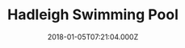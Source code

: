 ---
date: 2018-01-05T07:21:04.000Z
title: Hadleigh Swimming Pool
latitude: 52.04454122139633
longitude: 0.9586564785024496
category: checkin
---